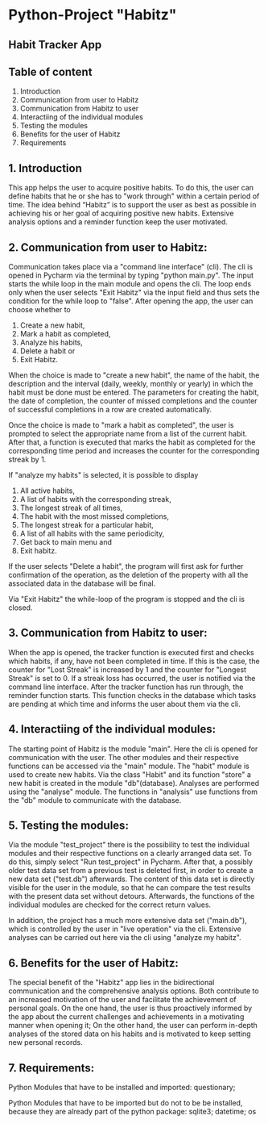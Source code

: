 # Python-Project "Habitz"
## Habit Tracker App
 
 ## Table of content
 1. Introduction
 2. Communication from user to Habitz
 3. Communication from Habitz to user
 4. Interactiing of the individual modules
 5. Testing the modules
 6. Benefits for the user of Habitz
 7. Requirements
 
 
 ## 1. Introduction
 
This app helps the user to acquire positive habits. 
To do this, the user can define habits that he or she has to "work through" within a certain period of time. 
The idea behind “Habitz” is to support the user as best as possible in achieving his or her goal of acquiring positive new habits. 
Extensive analysis options and a reminder function keep the user motivated.

## 2. Communication from user to Habitz: 

Communication takes place via a "command line interface" (cli). The cli is opened in Pycharm via the terminal by typing "python main.py". The input starts the while loop in the main module and opens the cli. The loop ends only when the user selects "Exit Habitz" via the input field and thus sets the condition for the while loop to "false". 
After opening the app, the user can choose whether to 
1. Create a new habit,
2. Mark a habit as completed,
3. Analyze his habits,
4. Delete a habit or 
5. Exit Habitz. 

When the choice is made to "create a new habit", the name of the habit, the description and the interval (daily, weekly, monthly or yearly) in which the habit must be done must be entered. The parameters for creating the habit, the date of completion, the counter of missed completions and the counter of successful completions in a row are created automatically. 

Once the choice is made to "mark a habit as completed", the user is prompted to select the appropriate name from a list of the current habit. After that, a function is executed that marks the habit as completed for the corresponding time period and increases the counter for the corresponding streak by 1.

If "analyze my habits" is selected, it is possible to display 
1. All active habits, 
2. A list of habits with the corresponding streak, 
3. The longest streak of all times, 
4. The habit with the most missed completions, 
5. The longest streak for a particular habit, 
6. A list of all habits with the same periodicity,
7. Get back to main menu and
8. Exit habitz. 

If the user selects "Delete a habit", the program will first ask for further confirmation of the operation, as the deletion of the property with all the associated data in the database will be final. 

Via "Exit Habitz" the while-loop of the program is stopped and the cli is closed. 

## 3. Communication from Habitz to user: 

When the app is opened, the tracker function is executed first and checks which habits, if any, have not been completed in time. If this is the case, the counter for "Lost Streak" is increased by 1 and the counter for "Longest Streak" is set to 0. If a streak loss has occurred, the user is notified via the command line interface. 
After the tracker function has run through, the reminder function starts. This function checks in the database which tasks are pending at which time and informs the user about them via the cli.

## 4. Interactiing of the individual modules:

The starting point of Habitz is the module "main". Here the cli is opened for communication with the user. 
The other modules and their respective functions can be accessed via the "main" module. 
The "habit" module is used to create new habits. Via the class "Habit" and its function "store" a new habit is created in the module "db"(database). 
Analyses are performed using the "analyse" module. The functions in "analysis" use functions from the "db" module to communicate with the database.

## 5. Testing the modules:
Via the module "test_project" there is the possibility to test the individual modules and their respective functions on a clearly arranged data set. To do this, simply select "Run test_project" in Pycharm. After that, a possibly older test data set from a previous test is deleted first, in order to create a new data set ("test.db") afterwards. The content of this data set is directly visible for the user in the module, so that he can compare the test results with the present data set without detours. Afterwards, the functions of the individual modules are checked for the correct return values. 

In addition, the project has a much more extensive data set ("main.db"), which is controlled by the user in "live operation" via the cli. Extensive analyses can be carried out here via the cli using "analyze my habitz".   


## 6. Benefits for the user of Habitz:

The special benefit of the "Habitz" app lies in the bidirectional communication and the comprehensive analysis options. 
Both contribute to an increased motivation of the user and facilitate the achievement of personal goals. 
On the one hand, the user is thus proactively informed by the app about the current challenges and achievements in a motivating manner when opening it; 
On the other hand, the user can perform in-depth analyses of the stored data on his habits and is motivated to keep setting new personal records. 


## 7. Requirements: 

Python Modules that have to be installed and imported:
questionary; 

Python Modules that have to be imported but do not to be be installed, because they are already part of the python package:
sqlite3; datetime; os

